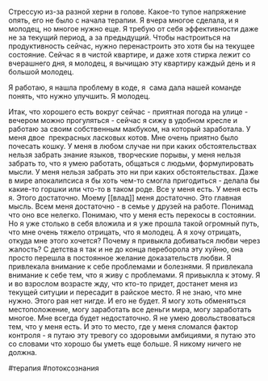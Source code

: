 Стрессую из-за разной херни в голове. Какое-то тупое напряжение опять, его не было с начала терапии. Я вчера многое сделала, и я молодец, но многое нужно еще. Я требую от себя эффективности даже не за текущий период, а за предыдущий. Чтобы настроиться на продуктивность сейчас, нужно перенастроить это хотя бы на текущее состояние. Сейчас я в чистой квартире, и даже хотя стирка лежит со вчерашнего дня, я молодец, я вычищаю эту квартиру каждый день и я большой молодец. 

Я работаю, я нашла проблему в коде, я  сама дала нашей команде понять, что нужно улучшить. Я молодец. 

Итак, что хорошего есть вокруг сейчас - приятная погода на улице - вечером можно прогуляться - сейчас я сижу в удобном кресле и работаю за своим собственным макбуком, на который заработала. У меня двое  прекрасных ласковых котов. Мне очень приятно было почесать кошку. У меня в любом случае ни при каких обстоятельствах нельзя забрать знание языков, творческие порывы, у меня нельзя забрать то, что я умею работать, общаться с людьми, формулировать мысли. У меня нельзя забрать это ни при каких обстоятельствах. Даже в мире апокалипсиса я бы хоть чем-то смогла пригодиться - делала бы какие-то горшки или что-то в таком роде. Все у меня есть. У меня есть я. Этого достаточно. Моему [[влад]] меня достаточно. Это главная мысль. Всем меня достаточно - в семье у друзей на работе. Понимад что оно все нелегко. Понимаю, что у меня есть перекосы в состоянии. Но я уже столько в себя вложила и я уже прошла такой огромный путь, что мне очень тяжело отрицать, что я молодец. А я хочу отрицать, откуда мне этого хочется? Почему я привыкла добиваться любви через жалость? С детства я так и не до конца переборола эту хуйню, она просто перешла в постоянное желание доказательств любви. Я привлекала внимание к себе проблемами и болезнями. Я привлекала внимание к себе тем, что я живу с проблемами. Я привыклла к этому. Я и во взрослом возрасте жду, что кто-то придет, достанет меня из текущей ситуции и пересадит в райское место. Я не знаю, что мне нужно. Этого рая нет нигде. И его не будет. Я могу хоть обменяться местоположение, могу заработать все деньги мира, могу заработать многое. Мне всегда будет недостаточно. Я не умею довольствоваться тем, что у меня есть. И это то место, где у меня сломался фактор контроля - я путаю эту тревогу со здоровыми амбициями, я путаю это со словами что хорошо бы уметь еще больше. Я никому ничего не должна.

#терапия #потоксознания 
